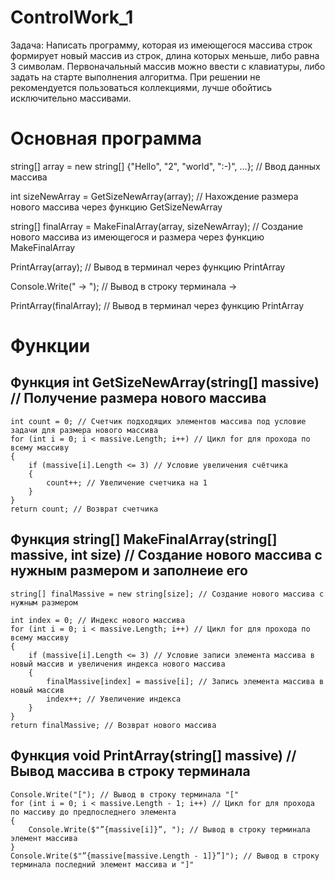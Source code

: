# ControlWork_1

Задача: Написать программу, которая из имеющегося массива строк формирует новый массив из строк, длина которых меньше, либо равна 3 символам. Первоначальный массив можно ввести с клавиатуры, либо задать на старте выполнения алгоритма. При решении не рекомендуется пользоваться коллекциями, лучше обойтись исключительно массивами.

# Основная программа

string[] array = new string[] {"Hello", "2", "world", ":-)", ...}; // Ввод данных массива

int sizeNewArray = GetSizeNewArray(array); // Нахождение размера нового массива через функцию GetSizeNewArray

string[] finalArray = MakeFinalArray(array, sizeNewArray); // Создание нового массива из имеющегося и размера через функцию MakeFinalArray

PrintArray(array);           // Вывод в терминал через функцию PrintArray

Console.Write(" -> ");       // Вывод в строку терминала ->

PrintArray(finalArray);      // Вывод в терминал через функцию PrintArray

# Функции

## Функция int GetSizeNewArray(string[] massive) // Получение размера нового массива

    int count = 0; // Счетчик подходящих элементов массива под условие задачи для размера нового массива
    for (int i = 0; i < massive.Length; i++) // Цикл for для прохода по всему массиву
    {
        if (massive[i].Length <= 3) // Условие увеличения счётчика
        {
            count++; // Увеличение счетчика на 1
        }
    }
    return count; // Возврат счетчика

## Функция string[] MakeFinalArray(string[] massive, int size) // Создание нового массива с нужным размером и заполнеие его

    string[] finalMassive = new string[size]; // Создание нового массива с  нужным размером

    int index = 0; // Индекс нового массива
    for (int i = 0; i < massive.Length; i++) // Цикл for для прохода по всему массиву
    {
        if (massive[i].Length <= 3) // Условие записи элемента массива в новый массив и увеличения индекса нового массива
        {
            finalMassive[index] = massive[i]; // Запись элемента массива в новый массив
            index++; // Увеличение индекса
        }
    }
    return finalMassive; // Возврат нового массива

## Функция void PrintArray(string[] massive) // Вывод массива в строку терминала

    Console.Write("["); // Вывод в строку терминала "["
    for (int i = 0; i < massive.Length - 1; i++) // Цикл for для прохода по массиву до предпоследнего элемента
    {
        Console.Write($"”{massive[i]}”, "); // Вывод в строку терминала элемент массива
    }
    Console.Write($"”{massive[massive.Length - 1]}”]"); // Вывод в строку терминала последний элемент массива и "]"
